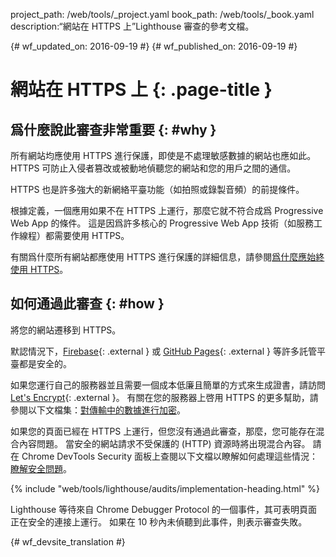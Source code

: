 project_path: /web/tools/_project.yaml
book_path: /web/tools/_book.yaml
description:“網站在 HTTPS 上”Lighthouse 審查的參考文檔。

{# wf_updated_on: 2016-09-19 #}
{# wf_published_on: 2016-09-19 #}

# 網站在 HTTPS 上 {: .page-title }

## 爲什麼說此審查非常重要 {: #why }

所有網站均應使用 HTTPS 進行保護，即使是不處理敏感數據的網站也應如此。
HTTPS 可防止入侵者篡改或被動地偵聽您的網站和您的用戶之間的通信。


HTTPS 也是許多強大的新網絡平臺功能（如拍照或錄製音頻）的前提條件。


根據定義，一個應用如果不在 HTTPS 上運行，那麼它就不符合成爲 Progressive Web App 的條件。
這是因爲許多核心的 Progressive Web App 技術（如服務工作線程）都需要使用 HTTPS。


有關爲什麼所有網站都應使用 HTTPS 進行保護的詳細信息，請參閱[爲什麼應始終使用 HTTPS](/web/fundamentals/security/encrypt-in-transit/why-https)。


## 如何通過此審查 {: #how }

將您的網站遷移到 HTTPS。

默認情況下，[Firebase](https://firebase.google.com/docs/hosting/){: .external } 或 [GitHub Pages](https://pages.github.com/){: .external } 等許多託管平臺都是安全的。



如果您運行自己的服務器並且需要一個成本低廉且簡單的方式來生成證書，請訪問 
[Let's Encrypt](https://letsencrypt.org/){: .external }。
有關在您的服務器上啓用 HTTPS 的更多幫助，請參閱以下文檔集：[對傳輸中的數據進行加密](/web/fundamentals/security/encrypt-in-transit/enable-https)。



如果您的頁面已經在 HTTPS 上運行，但您沒有通過此審查，那麼，您可能存在混合內容問題。
當安全的網站請求不受保護的 (HTTP) 資源時將出現混合內容。
請在 Chrome DevTools Security 面板上查閱以下文檔以瞭解如何處理這些情況：[瞭解安全問題](/web/tools/chrome-devtools/debug/security)。



{% include "web/tools/lighthouse/audits/implementation-heading.html" %}

Lighthouse 等待來自 Chrome Debugger Protocol 的一個事件，其可表明頁面正在安全的連接上運行。
如果在 10 秒內未偵聽到此事件，則表示審查失敗。



{# wf_devsite_translation #}
